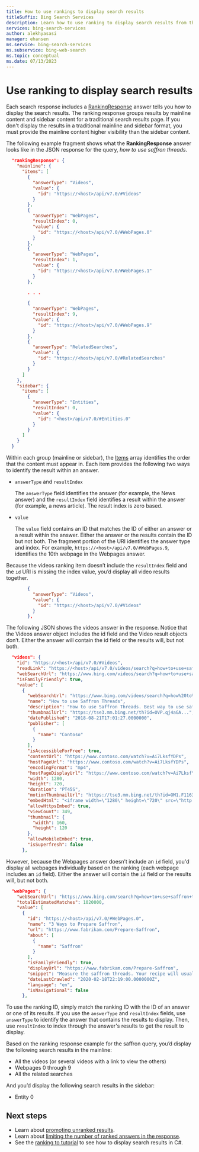 ```yaml
---
title: How to use rankings to display search results
titleSuffix: Bing Search Services
description: Learn how to use ranking to display search results from the Bing Web Search API.
services: bing-search-services
author: alekhyasasi
manager: ehansen
ms.service: bing-search-services
ms.subservice: bing-web-search
ms.topic: conceptual
ms.date: 07/13/2023
---
```


# Use ranking to display search results  

Each search response includes a [RankingResponse](reference/response-objects.md#rankingresponse) answer tells you how to display the search results. The ranking response groups results by mainline content and sidebar content for a traditional search results page. If you don't display the results in a traditional mainline and sidebar format, you must provide the mainline content higher visibility than the sidebar content.  

The following example fragment shows what the **RankingResponse** answer looks like in the JSON response for the query, *how to use saffron threads*.

```json
  "rankingResponse": {
    "mainline": {
      "items": [
        {
          "answerType": "Videos",
          "value": {
            "id": "https://<host>/api/v7.0/#Videos"
          }
        },
        {
          "answerType": "WebPages",
          "resultIndex": 0,
          "value": {
            "id": "https://<host>/api/v7.0/#WebPages.0"
          }
        },
        {
          "answerType": "WebPages",
          "resultIndex": 1,
          "value": {
            "id": "https://<host>/api/v7.0/#WebPages.1"
          }
        },

        . . .

        {
          "answerType": "WebPages",
          "resultIndex": 9,
          "value": {
            "id": "https://<host>/api/v7.0/#WebPages.9"
          }
        },
        {
          "answerType": "RelatedSearches",
          "value": {
            "id": "https://<host>/api/v7.0/#RelatedSearches"
          }
        }
      ]
    },
    "sidebar": {
      "items": [
        {
          "answerType": "Entities",
          "resultIndex": 0,
          "value": {
            "id": "<host>/api/v7.0/#Entities.0"
          }
        }
      ]
    }
  }
```

Within each group (mainline or sidebar), the [Items](reference/response-objects.md#rankinggroup-items) array identifies the order that the content must appear in. Each item provides the following two ways to identify the result within an answer.  

- `answerType` and `resultIndex`  
  
  The `answerType` field identifies the answer (for example, the News answer) and the `resultIndex` field identifies a result within the answer (for example, a news article). The result index is zero based.  
  
- `value`  
  
  The `value` field contains an ID that matches the ID of either an answer or a result within the answer. Either the answer or the results contain the ID but not both. The fragment portion of the URI identifies the answer type and index. For example, `https://<host>/api/v7.0/#WebPages.9`, identifies the 10th webpage in the Webpages answer.

Because the videos ranking item doesn’t include the `resultIndex` field and the `id` URI is missing the index value, you’d display all video results together.

```json
        {
          "answerType": "Videos",
          "value": {
            "id": "https://<host>/api/v7.0/#Videos"
          }
        },
```

The following JSON shows the videos answer in the response. Notice that the Videos answer object includes the id field and the Video result objects don’t. Either the answer will contain the id field or the results will, but not both.

```json
  "videos": {
    "id": "https://<host>/api/v7.0/#Videos",
    "readLink": "https://<host>/api/v7.0/videos/search?q=how+to+use+saffron+threads",
    "webSearchUrl": "https://www.bing.com/videos/search?q=how+to+use+saffron+threads",
    "isFamilyFriendly": true,
    "value": [
      {
        "webSearchUrl": "https://www.bing.com/videos/search?q=how%20to%20use%20sa...",
        "name": "How to use Saffron Threads",
        "description": "How to use Saffron Threads. Best way to use saffron threads for maximum flavour and color.",
        "thumbnailUrl": "https://tse3.mm.bing.net/th?id=OVP.qj4aGA...",
        "datePublished": "2018-08-21T17:01:27.0000000",
        "publisher": [
          {
            "name": "Contoso"
          }
        ],
        "isAccessibleForFree": true,
        "contentUrl": "https://www.contoso.com/watch?v=Ai7LksfYDPs",
        "hostPageUrl": "https://www.contoso.com/watch?v=Ai7LksfYDPs",
        "encodingFormat": "mp4",
        "hostPageDisplayUrl": "https://www.contoso.com/watch?v=Ai7LksfYDPs",
        "width": 1280,
        "height": 720,
        "duration": "PT45S",
        "motionThumbnailUrl": "https://tse3.mm.bing.net/th?id=OM1.F1163Ia21PXw5w_...",
        "embedHtml": "<iframe width=\"1280\" height=\"720\" src=\"http://www.youtube.com/embed/Ai7LksfYDPs?autoplay=1\" frameborder=\"0\" allowfullscreen></iframe>",
        "allowHttpsEmbed": true,
        "viewCount": 349,
        "thumbnail": {
          "width": 160,
          "height": 120
        },
        "allowMobileEmbed": true,
        "isSuperfresh": false
      },
```

However, because the Webpages answer doesn’t include an `id` field, you'd display all webpages individually based on the ranking (each webpage includes an `id` field). Either the answer will contain the `id` field or the results will, but not both.

```json
  "webPages": {
    "webSearchUrl": "https://www.bing.com/search?q=how+to+use+saffron+threads",
    "totalEstimatedMatches": 1020000,
    "value": [
      {
        "id": "https://<host>/api/v7.0/#WebPages.0",
        "name": "3 Ways to Prepare Saffron",
        "url": "https://www.fabrikam.com/Prepare-Saffron",
        "about": [
          {
            "name": "Saffron"
          }
        ],
        "isFamilyFriendly": true,
        "displayUrl": "https://www.fabrikam.com/Prepare-Saffron",
        "snippet": "Measure the saffron threads. Your recipe will usually tell you how much saffron to use...",
        "dateLastCrawled": "2020-02-18T22:19:00.0000000Z",
        "language": "en",
        "isNavigational": false
      },
```

To use the ranking ID, simply match the ranking ID with the ID of an answer or one of its results. If you use the `answerType` and `resultIndex` fields, use `answerType` to identify the answer that contains the results to display. Then, use `resultIndex` to index through the answer's results to get the result to display.

Based on the ranking response example for the saffron query, you’d display the following search results in the mainline:

- All the videos (or several videos with a link to view the others)
- Webpages 0 through 9
- All the related searches

And you’d display the following search results in the sidebar:

- Entity 0

## Next steps

- Learn about [promoting unranked results](filter-answers.md#promoting-answers-that-are-not-ranked).
- Learn about [limiting the number of ranked answers in the response](filter-answers.md#returning-the-top-n-answers).
- See the [ranking to tutorial](tutorial/csharp-ranking-tutorial.md) to see how to display search results in C#.
